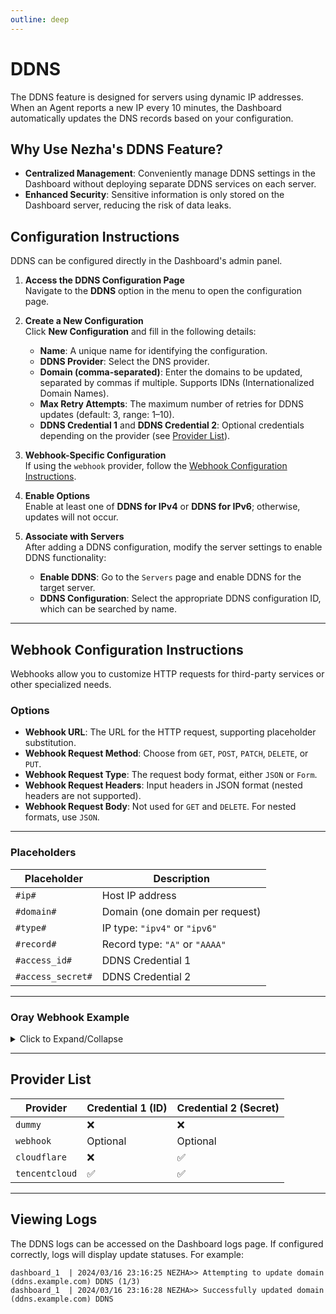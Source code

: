 ```yaml
---
outline: deep
---
```


# DDNS

The DDNS feature is designed for servers using dynamic IP addresses. When an Agent reports a new IP every 10 minutes, the Dashboard automatically updates the DNS records based on your configuration.

## Why Use Nezha's DDNS Feature?

- **Centralized Management**: Conveniently manage DDNS settings in the Dashboard without deploying separate DDNS services on each server.
- **Enhanced Security**: Sensitive information is only stored on the Dashboard server, reducing the risk of data leaks.

## Configuration Instructions

DDNS can be configured directly in the Dashboard's admin panel.

1. **Access the DDNS Configuration Page**  
   Navigate to the **DDNS** option in the menu to open the configuration page.  

2. **Create a New Configuration**  
   Click **New Configuration** and fill in the following details:
   - **Name**: A unique name for identifying the configuration.
   - **DDNS Provider**: Select the DNS provider.
   - **Domain (comma-separated)**: Enter the domains to be updated, separated by commas if multiple. Supports IDNs (Internationalized Domain Names).
   - **Max Retry Attempts**: The maximum number of retries for DDNS updates (default: 3, range: 1–10).
   - **DDNS Credential 1** and **DDNS Credential 2**: Optional credentials depending on the provider (see [Provider List](#provider-list)).

3. **Webhook-Specific Configuration**  
   If using the `webhook` provider, follow the [Webhook Configuration Instructions](#webhook-configuration-instructions).

4. **Enable Options**  
   Enable at least one of **DDNS for IPv4** or **DDNS for IPv6**; otherwise, updates will not occur.

5. **Associate with Servers**  
   After adding a DDNS configuration, modify the server settings to enable DDNS functionality:
   - **Enable DDNS**: Go to the `Servers` page and enable DDNS for the target server.
   - **DDNS Configuration**: Select the appropriate DDNS configuration ID, which can be searched by name.

---

## Webhook Configuration Instructions

Webhooks allow you to customize HTTP requests for third-party services or other specialized needs.

### Options

- **Webhook URL**: The URL for the HTTP request, supporting placeholder substitution.
- **Webhook Request Method**: Choose from `GET`, `POST`, `PATCH`, `DELETE`, or `PUT`.
- **Webhook Request Type**: The request body format, either `JSON` or `Form`.
- **Webhook Request Headers**: Input headers in JSON format (nested headers are not supported).
- **Webhook Request Body**: Not used for `GET` and `DELETE`. For nested formats, use `JSON`.

---

### Placeholders

| Placeholder      | Description                      |
| ---------------- | -------------------------------- |
| `#ip#`           | Host IP address                 |
| `#domain#`       | Domain (one domain per request) |
| `#type#`         | IP type: `"ipv4"` or `"ipv6"`   |
| `#record#`       | Record type: `"A"` or `"AAAA"`  |
| `#access_id#`    | DDNS Credential 1               |
| `#access_secret#`| DDNS Credential 2               |

---

### Oray Webhook Example
<details>
  <summary>Click to Expand/Collapse</summary>

- **URL**: `http://ddns.oray.com/ph/update?hostname=#domain#&myip=#ip#`
- **Request Method**: `GET`
- **Request Headers**:  
  ```json
  {
    "Authorization": "Basic pass"
  }
  ```
  Here, `pass` is the Base64-encoded value of your `username:password`. For example, `user:pass` becomes `dXNlcjpwYXNzCg==`.
- **Notes**: Oray only supports A records, so only enable IPv4.

</details>

---

## Provider List

| Provider         | Credential 1 (ID) | Credential 2 (Secret) |
| ---------------- | ---------------- | --------------------- |
| `dummy`          | ❌               | ❌                    |
| `webhook`        | Optional         | Optional              |
| `cloudflare`     | ❌               | ✅                    |
| `tencentcloud`   | ✅               | ✅                    |

---

## Viewing Logs

The DDNS logs can be accessed on the Dashboard logs page. If configured correctly, logs will display update statuses. For example:

```shell
dashboard_1  | 2024/03/16 23:16:25 NEZHA>> Attempting to update domain (ddns.example.com) DDNS (1/3)
dashboard_1  | 2024/03/16 23:16:28 NEZHA>> Successfully updated domain (ddns.example.com) DDNS
```